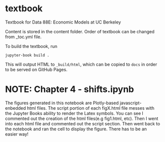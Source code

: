 # textbook
Textbook for Data 88E: Economic Models at UC Berkeley

Content is stored in the content folder. Order of textbook can be changed from _toc.yml file.

To build the textbook, run
```
jupyter-book build .
```

This will output HTML to `_build/html`, which can be copied to `docs` in order to be served on GitHub Pages.


# NOTE: Chapter 4 - shifts.ipynb
The figures generated in this notebook are Plotly-based javascript-enbedded html files. The script portion of each figX.html file messes with the Jupyter Books ability to render the Latex symbols. You can see I commented out the creation of the html files(e.g fig1.html, etc). Then I went into each html file and commented out the script section. Then went back to the notebook and ran the cell to display the figure. There has to be an easier way!

